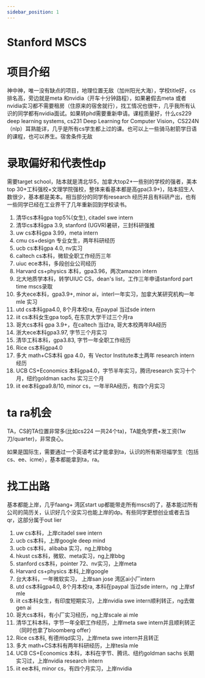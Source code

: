 ```yaml
---
sidebar_position: 1
---
```

# Stanford MSCS

# 项目介绍
神中神，唯一没有缺点的项目，地理位置无敌（加州阳光大海），学校title好，cs排名高，旁边就是meta 和nvidia（开车十分钟路程），如果暑假去meta 或者nvidia实习都不需要租房（住原来的宿舍就行），找工情况也很牛，几乎我所有认识的同学都有nvidia面试。如果转phd需要重新申请。课程质量好，什么cs229 deep learning systems, cs231 Deep Learning for Computer Vision，CS224N（nlp）耳熟能详，几乎是所有cs学生都上过的课。也可以上一些骑马射箭学日语的课程，也可以养生。宿舍条件无敌





# 录取偏好和代表性dp
需要target school，陆本就是清北华5，加拿大top2+一些别的学校的强者，美本top 30+工科强校+文理学院强校，整体来看基本都是高gpa(3.9+)，陆本招生人数很少，基本都是美本。相当部分的同学有research 经历并且有科研产出，也有一些同学已经在工业界干了几年重新回到学校读书。

1. 清华cs本科gpa top5%(女生), citadel swe intern
2. 清华cs本科gpa 3.9, stanford (UGVR)暑研，三封科研强推
3. uw cs本科gpa 3.99，meta intern
4. cmu cs+design 专业女生，两年科研经历
5. ucb cs本科gpa 4.0, nv实习
6. caltech cs本科，微软全职工作经历三年
7. uiuc ece本科，多段创业公司经历
8. Harvard cs+physics 本科，gpa3.96，两次amazon intern
9. 北大地质学本科，转学UIUC CS，dean's list，工作三年申请stanford part time mscs录取
10. 多大ece本科，gpa3.9+, minor ai，interl一年实习，加拿大某研究机构一年mle 实习
11. utd cs本科gpa4.0, 8个月本校ra, 在paypal 当过sde intern
12. iit cs本科女生gpa top5, 在东京大学干过三个月ra
13. 哥大cs本科 gpa 3.9+，在caltech 当过ra, 哥大本校两年RA经历
14. 浙大ece本科gpa3.97, 字节三个月实习
15. 清华工科本科，gpa3.83, 字节一年全职工作经历
16. Rice cs本科gpa4.0
17. 多大 math+CS本科  gpa 4.0，有
    Vector Institute本土两年 research intern经历
18. UCB CS+Economics 本科gpa4.0，字节半年实习，腾讯research 实习十个月，纽约goldman sachs 实习三个月
19. iit ee本科gpa9.8/10, minor cs，一年半RA经历，有四个月实习
 
# ta ra机会
TA，CS的TA位置非常多(比如cs224 一共24个ta)，TA能免学费+发工资(1w刀/quarter)，非常良心。

如果是国际生，需要通过一个英语考试才能拿到ta，认识的所有斯坦福学生（包括cs、ee、icme），基本都能拿到ta，ra。

# 找工出路
基本都能上岸，几乎faang+ 湾区start up都能带走所有mscs的了，基本能过所有公司的简历关，认识好几个没实习也能上岸的dp。有些同学更想创业或者去当qr，这部分属于out lier

1. uw cs本科，上岸citadel swe intern
2. ucb cs本科，上岸google deep mind
3. ucb cs本科，alibaba 实习，ng上岸bbg
4. hkust cs本科，微软、meta实习，ng上岸bbg
5. stanford cs本科，pointer 72、nv实习，上岸meta
6. Harvard cs+physics 本科,上岸google
7. 台大本科，一年微软实习， 上岸san jose 湾区ai小厂intern
8. utd cs本科gpa4.0, 8个月本校ra, 本科在paypal 当过sde intern，ng 上岸sf mle
9. iit cs本科女生，有印度短期实习，上岸nvidia swe intern顺利转正，ng去做gen ai
10. 哥大cs本科，有小厂实习经历，ng上岸scale ai mle
11. 清华工科本科，字节一年全职工作经历，上岸meta swe intern并且顺利转正（同时也拿了bloomberg offer）
12. Rice cs本科, 有德州qd实习，上岸meta swe intern并且转正
13. 多大 math+CS本科有两年科研经历，上岸tesla mle
14. UCB CS+Economics 本科，本科在字节、腾讯、纽约goldman sachs 长期实习过，上岸nvidia research intern
15. iit ee本科, minor cs，有四个月实习，上岸nvidia